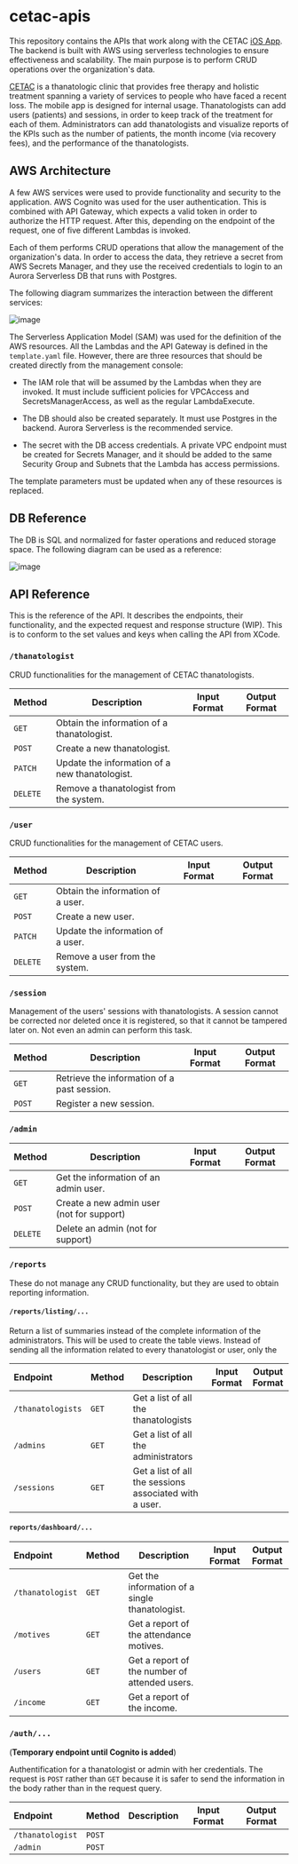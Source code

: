 # cetac-apis

This repository contains the APIs that work along with the CETAC 
[iOS App](https://github.com/CETAC-NetworkDefenders/cetac-nd-app). The backend is built with AWS 
using serverless technologies to ensure effectiveness and scalability. The main purpose is to 
perform CRUD operations over the organization's data. 

[CETAC](https://www.cetac.mx) is a thanatologic clinic that provides free therapy and holistic 
treatment spanning a variety of services to people who have faced a recent loss. The mobile app 
is designed for internal usage. Thanatologists can add users (patients) and sessions, in order 
to keep track of the treatment for each of them. Administrators can add thanatologists and 
visualize reports of the KPIs such as the number of patients, the month income (via recovery 
fees), and the performance of the thanatologists. 


## AWS Architecture

A few AWS services were used to provide functionality and security to the application. AWS 
Cognito was used for the user authentication. This is combined with API Gateway, which expects a 
valid token in order to authorize the HTTP request. After this, depending on the endpoint of the 
request, one of five different Lambdas is invoked. 

Each of them performs CRUD operations that 
allow the management of the organization's data. In order to access the data, they retrieve 
a secret from AWS Secrets Manager, and they use the received credentials to login to an Aurora 
Serverless DB that runs with Postgres. 

The following diagram summarizes the interaction between the different services: 

![image](https://drive.google.com/uc?export=view&id=1LH7GPSSkQe7Rxc1NiKI2udxlLSBuYWud)


The Serverless Application Model (SAM) was used for the definition of the AWS resources. All the 
Lambdas and the API Gateway is defined in the `template.yaml` file. However, there are three 
resources that should be created directly from the management console: 

- The IAM role that will be assumed by the Lambdas when they are invoked. It must include 
  sufficient policies for VPCAccess and SecretsManagerAccess, as well as the regular LambdaExecute.
    
- The DB should also be created separately. It must use Postgres in the backend. Aurora 
  Serverless is the recommended service. 
  
- The secret with the DB access credentials. A private VPC endpoint must be created for Secrets 
  Manager, and it should be added to the same Security Group and Subnets that the Lambda has 
  access permissions. 
  
The template parameters must be updated when any of these resources is replaced. 

## DB Reference

The DB is SQL and normalized for faster operations and reduced storage space. The following 
diagram can be used as a reference: 

![image](https://drive.google.com/uc?export=view&id=1VFndloMM5CZigqAHsiWsIse9BP_dfr2O)

## API Reference

This is the reference of the API. It describes the endpoints, their functionality, and the 
expected request and response structure (WIP). This is to conform to the set values and keys 
when calling the API from XCode. 


### `/thanatologist`

CRUD functionalities for the management of CETAC thanatologists. 

| Method   | Description                                    | Input Format | Output Format |
| -------- | ---------------------------------------------- | ------------ | ------------- |
| `GET`    | Obtain the information of a thanatologist.     |              |               |
| `POST`   | Create a new thanatologist.                    |              |               |
| `PATCH`  | Update the information of a new thanatologist. |              |               |
| `DELETE` | Remove a thanatologist from the system.        |              |               |

### `/user`

CRUD functionalities for the management of CETAC users. 

| Method   | Description                       | Input Format | Output Format |
| -------- | --------------------------------- | ------------ | ------------- |
| `GET`    | Obtain the information of a user. |              |               |
| `POST`   | Create a new user.                |              |               |
| `PATCH`  | Update the information of a user. |              |               |
| `DELETE` | Remove a user from the system.    |              |               |

### `/session`

Management of the users' sessions with thanatologists. A session cannot be corrected nor deleted once it is registered, so that it cannot be tampered later on. Not even an admin can perform this task.

| Method | Description                                 | Input Format | Output Format |
| :----- | ------------------------------------------- | ------------ | ------------- |
| `GET`  | Retrieve the information of a past session. |              |               |
| `POST` | Register a new session.                     |              |               |

### `/admin`

| Method   | Description                               | Input Format | Output Format |
| :------- | ----------------------------------------- | ------------ | ------------- |
| `GET`    | Get the information of an admin user.     |              |               |
| `POST`   | Create a new admin user (not for support) |              |               |
| `DELETE` | Delete an admin (not for support)         |              |               |

### `/reports`

These do not manage any CRUD functionality, but they are used to obtain reporting information. 

#### `/reports/listing/...`

Return a list of summaries instead of the complete information of the administrators. This will be used to create the table views. Instead of sending all the information related to every thanatologist or user, only the 

| Endpoint          | Method | Description                                            | Input Format | Output Format |
| :---------------- | ------ | ------------------------------------------------------ | ------------ | ------------- |
| `/thanatologists` | `GET`  | Get a list of all the thanatologists                   |              |               |
| `/admins`         | `GET`  | Get a list of all the administrators                   |              |               |
| `/sessions`       | `GET`  | Get a list of all the sessions associated with a user. |              |               |

#### `reports/dashboard/...`

| Endpoint         | Method | Description                                    | Input Format | Output Format |
| :--------------- | ------ | ---------------------------------------------- | ------------ | ------------- |
| `/thanatologist` | `GET`  | Get the information of a single thanatologist. |              |               |
| `/motives`       | `GET`  | Get a report of the attendance motives.        |              |               |
| `/users`         | `GET`  | Get a report of the number of attended users.  |              |               |
| `/income`        | `GET`  | Get a report of the income.                    |              |               |

### `/auth/...`

(**Temporary endpoint until Cognito is added**)

Authentification for a thanatologist or admin with her credentials. The request is `POST` rather than `GET` because it is safer to send the information in the body rather than in the request query. 

| Endpoint         | Method | Description | Input Format | Output Format |
| :--------------- | ------ | ----------- | ------------ | ------------- |
| `/thanatologist` | `POST` |             |              |               |
| `/admin`         | `POST` |             |              |               |






